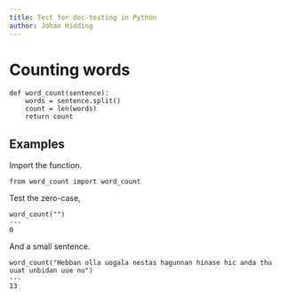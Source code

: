 ```yaml
---
title: Test for doc-testing in Python
author: Johan Hidding
---
```


# Counting words

``` {.python file=word_count.py}
def word_count(sentence):
    words = sentence.split()
    count = len(words)
    return count
```

## Examples

Import the function.

``` {.python #test-word-count}
from word_count import word_count
```

Test the zero-case,

``` {.python .doctest #test-word-count}
word_count("")
---
0
```

And a small sentence.

``` {.python .doctest #test-word-count}
word_count("Hebban olla uogala nestas hagunnan hinase hic anda thu uuat unbidan uue nu")
---
13
```

